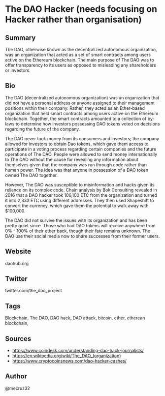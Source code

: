 # The DAO Hacker (needs focusing on Hacker rather than organisation)

## Summary
The DAO, otherwise known as the decentralized autonomous organization, was an organization that acted as a set of smart contracts among users active on the Ethereum blockchain. The main purpose of The DAO was to offer transparency to its users as opposed to misleading any shareholders or investors.

## Bio
The DAO (decentralized autonomous organization) was an organization that did not have a personal address or anyone assigned to their management positions within their company. Rather, they acted as an Ether-based organization that held smart contracts among users active on the Ethereum blockchain. Together, the smart contracts amounted to a collection of by-laws to determine how investors possessing DAO tokens voted on decisions regarding the future of the company.

The DAO never took money from its consumers and investors; the company allowed for investors to obtain Dao tokens, which gave them access to participate in a voting process regarding certain companies and the future operations of The DAO. People were allowed to send money internationally to The DAO without the cause for revealing any information about themselves given that the company was run through code rather than human power. The idea was that anyone in possession of a DAO token owned The DAO together. 

However, The DAO was susceptible to misinformation and hacks given its reliance on its complex code. Chain analysis by Bok Consulting revealed in 2016 that a DAO hacker took 106,100 ETC from the organization and turned it into 2,333 ETC using different addresses. They then used Shapeshift to convert the currency, which gave them the potential to walk away with $100,000. 

The DAO did not survive the issues with its organization and has been pretty quiet since. Those who had DAO tokens will receive anywhere from 0% - 100% of their ether back, though their fate remains unknown. The DAO use their social media now to share successes from their former users. 

## Website
daohub.org

## Twitter
twitter.com/the_dao_project

## Tags
Blockchain, The DAO, DAO hack, DAO attack, bitcoin, ether, etherean blockchain, 

## Sources
* https://www.coindesk.com/understanding-dao-hack-journalists/
* https://en.wikipedia.org/wiki/The_DAO_(organization)
* https://www.cryptocoinsnews.com/dao-hacker-cashes/

## Author
@mecruz32
